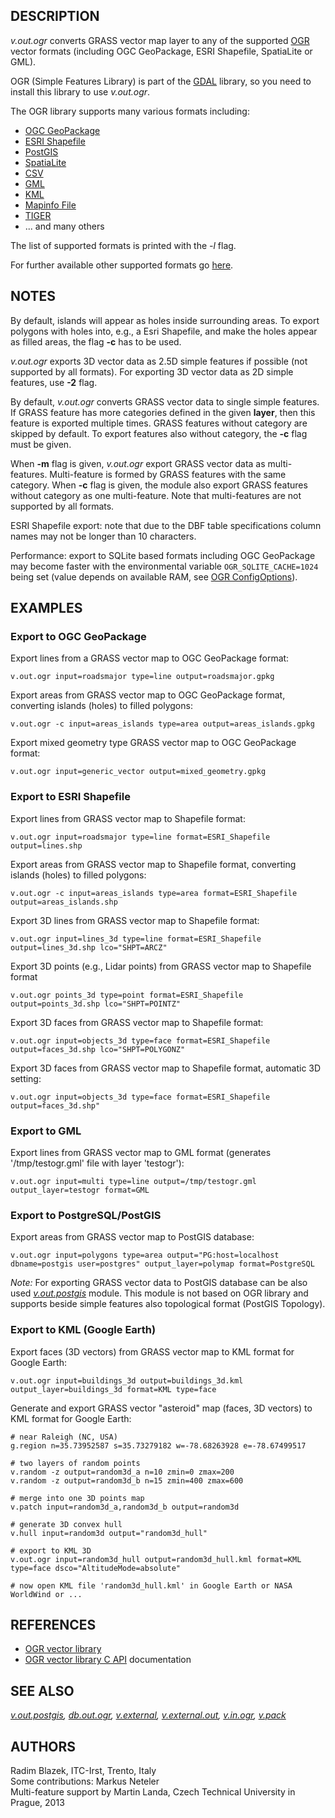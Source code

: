 ## DESCRIPTION

*v.out.ogr* converts GRASS vector map layer to any of the supported
[OGR](http://www.gdal.org/) vector formats (including OGC GeoPackage,
ESRI Shapefile, SpatiaLite or GML).

OGR (Simple Features Library) is part of the [GDAL](http://www.gdal.org)
library, so you need to install this library to use *v.out.ogr*.

The OGR library supports many various formats including:

-   [OGC GeoPackage](http://www.gdal.org/drv_geopackage.html)
-   [ESRI Shapefile](http://www.gdal.org/drv_shapefile.html)
-   [PostGIS](http://www.gdal.org/drv_pg.html)
-   [SpatiaLite](http://www.gdal.org/drv_sqlite.html)
-   [CSV](http://www.gdal.org/drv_csv.html)
-   [GML](http://www.gdal.org/drv_gml.html)
-   [KML](http://www.gdal.org/drv_kml.html)
-   [Mapinfo File](http://www.gdal.org/drv_mitab.html)
-   [TIGER](http://www.gdal.org/drv_tiger.html)
-   \... and many others

The list of supported formats is printed with the *-l* flag.

For further available other supported formats go
[here](https://gdal.org/drivers/vector/).

## NOTES

By default, islands will appear as holes inside surrounding areas. To
export polygons with holes into, e.g., a Esri Shapefile, and make the
holes appear as filled areas, the flag **-c** has to be used.

*v.out.ogr* exports 3D vector data as 2.5D simple features if possible
(not supported by all formats). For exporting 3D vector data as 2D
simple features, use **-2** flag.

By default, *v.out.ogr* converts GRASS vector data to single simple
features. If GRASS feature has more categories defined in the given
**layer**, then this feature is exported multiple times. GRASS features
without category are skipped by default. To export features also without
category, the **-c** flag must be given.

When **-m** flag is given, *v.out.ogr* export GRASS vector data as
multi-features. Multi-feature is formed by GRASS features with the same
category. When **-c** flag is given, the module also export GRASS
features without category as one multi-feature. Note that multi-features
are not supported by all formats.

ESRI Shapefile export: note that due to the DBF table specifications
column names may not be longer than 10 characters.

Performance: export to SQLite based formats including OGC GeoPackage may
become faster with the environmental variable `OGR_SQLITE_CACHE=1024`
being set (value depends on available RAM, see [OGR
ConfigOptions](https://trac.osgeo.org/gdal/wiki/ConfigOptions#OGR_SQLITE_CACHE)).

## EXAMPLES

### Export to OGC GeoPackage

Export lines from a GRASS vector map to OGC GeoPackage format:

```
v.out.ogr input=roadsmajor type=line output=roadsmajor.gpkg
```

Export areas from GRASS vector map to OGC GeoPackage format, converting
islands (holes) to filled polygons:

```
v.out.ogr -c input=areas_islands type=area output=areas_islands.gpkg
```

Export mixed geometry type GRASS vector map to OGC GeoPackage format:

```
v.out.ogr input=generic_vector output=mixed_geometry.gpkg
```

### Export to ESRI Shapefile

Export lines from GRASS vector map to Shapefile format:

```
v.out.ogr input=roadsmajor type=line format=ESRI_Shapefile output=lines.shp
```

Export areas from GRASS vector map to Shapefile format, converting
islands (holes) to filled polygons:

```
v.out.ogr -c input=areas_islands type=area format=ESRI_Shapefile output=areas_islands.shp
```

Export 3D lines from GRASS vector map to Shapefile format:

```
v.out.ogr input=lines_3d type=line format=ESRI_Shapefile output=lines_3d.shp lco="SHPT=ARCZ"
```

Export 3D points (e.g., Lidar points) from GRASS vector map to Shapefile
format

```
v.out.ogr points_3d type=point format=ESRI_Shapefile output=points_3d.shp lco="SHPT=POINTZ"
```

Export 3D faces from GRASS vector map to Shapefile format:

```
v.out.ogr input=objects_3d type=face format=ESRI_Shapefile output=faces_3d.shp lco="SHPT=POLYGONZ"
```

Export 3D faces from GRASS vector map to Shapefile format, automatic 3D
setting:

```
v.out.ogr input=objects_3d type=face format=ESRI_Shapefile output=faces_3d.shp"
```

### Export to GML

Export lines from GRASS vector map to GML format (generates
\'/tmp/testogr.gml\' file with layer \'testogr\'):

```
v.out.ogr input=multi type=line output=/tmp/testogr.gml output_layer=testogr format=GML
```

### Export to PostgreSQL/PostGIS

Export areas from GRASS vector map to PostGIS database:

```
v.out.ogr input=polygons type=area output="PG:host=localhost dbname=postgis user=postgres" output_layer=polymap format=PostgreSQL
```

*Note:* For exporting GRASS vector data to PostGIS database can be also
used *[v.out.postgis](v.out.postgis.html)* module. This module is not
based on OGR library and supports beside simple features also
topological format (PostGIS Topology).

### Export to KML (Google Earth)

Export faces (3D vectors) from GRASS vector map to KML format for Google
Earth:

```
v.out.ogr input=buildings_3d output=buildings_3d.kml output_layer=buildings_3d format=KML type=face
```

Generate and export GRASS vector \"asteroid\" map (faces, 3D vectors) to
KML format for Google Earth:

```
# near Raleigh (NC, USA)
g.region n=35.73952587 s=35.73279182 w=-78.68263928 e=-78.67499517

# two layers of random points
v.random -z output=random3d_a n=10 zmin=0 zmax=200
v.random -z output=random3d_b n=15 zmin=400 zmax=600

# merge into one 3D points map
v.patch input=random3d_a,random3d_b output=random3d

# generate 3D convex hull
v.hull input=random3d output="random3d_hull"

# export to KML 3D
v.out.ogr input=random3d_hull output=random3d_hull.kml format=KML type=face dsco="AltitudeMode=absolute"

# now open KML file 'random3d_hull.kml' in Google Earth or NASA WorldWind or ...
```

## REFERENCES

-   [OGR vector library](http://www.gdal.org/)
-   [OGR vector library C API](https://gdal.org/api/) documentation

## SEE ALSO

*[v.out.postgis](v.out.postgis.html), [db.out.ogr](db.out.ogr.html),
[v.external](v.external.html), [v.external.out](v.external.out.html),
[v.in.ogr](v.in.ogr.html), [v.pack](v.pack.html)*

## AUTHORS

Radim Blazek, ITC-Irst, Trento, Italy\
Some contributions: Markus Neteler\
Multi-feature support by Martin Landa, Czech Technical University in
Prague, 2013
